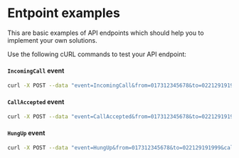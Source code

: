 # Entpoint examples

This are basic examples of API endpoints which should help you to implement your own solutions.

Use the following cURL commands to test your API endpoint:

#### `IncomingCall` event
```bash
curl -X POST --data "event=IncomingCall&from=017312345678&to=022129191999&call_id=f4591ba315d81671d7a06c2a3b4f963dafd119de39cb26edd8a6476676b2f447" http://localhost:3000
```

#### `CallAccepted` event
```bash
curl -X POST --data "event=CallAccepted&from=017312345678&to=022129191999&call_id=f4591ba315d81671d7a06c2a3b4f963dafd119de39cb26edd8a6476676b2f447&peer=7777abcdefg@fpbx.de" http://localhost:3000
```

#### `HungUp` event
```bash
curl -X POST --data "event=HungUp&from=017312345678&to=022129191999&call_id=f4591ba315d81671d7a06c2a3b4f963dafd119de39cb26edd8a6476676b2f447&type=accepted" http://localhost:3000
```
